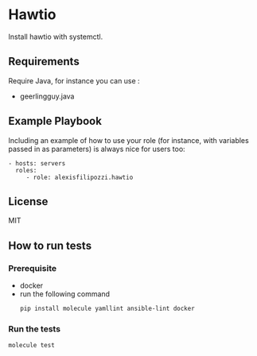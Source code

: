 Hawtio
=========

Install hawtio with systemctl.

Requirements
------------
Require Java, for instance you can use :
 * geerlingguy.java

Example Playbook
----------------

Including an example of how to use your role (for instance, with variables passed in as parameters) is always nice for users too:

    - hosts: servers
      roles:
         - role: alexisfilipozzi.hawtio

License
-------
MIT

How to run tests
------------------
### Prerequisite

 * docker
 * run the following command
   ```bash
   pip install molecule yamllint ansible-lint docker
   ```

### Run the tests

```bash
molecule test
```
